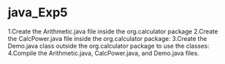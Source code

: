 # java_Exp5

1.Create the Arithmetic.java file inside the org.calculator package
2.Create the CalcPower.java file inside the org.calculator package:
3.Create the Demo.java class outside the org.calculator package to use the classes:
4.Compile the Arithmetic.java, CalcPower.java, and Demo.java files.
